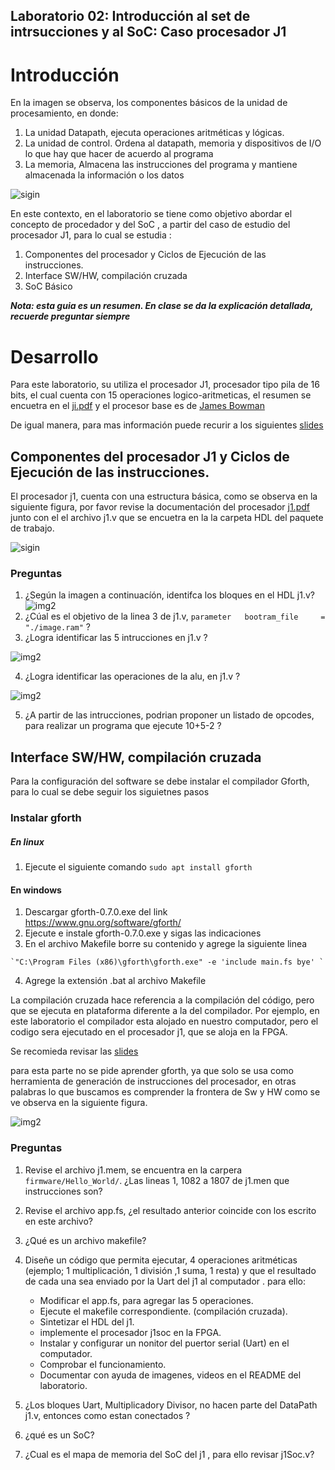 ## Laboratorio 02: Introducción al set de intrsucciones  y al SoC: Caso procesador J1 
# Introducción

En la imagen se observa, los componentes básicos de la unidad de procesamiento, en donde:

1. La unidad Datapath, ejecuta operaciones aritméticas y lógicas.
2. La unidad de control. Ordena al datapath, memoria y dispositivos de I/O lo que hay que hacer de acuerdo al programa
3. La memoria, Almacena las instrucciones del programa y mantiene almacenada la información o los datos


![sigin](https://github.com/unal-edigital2/2022-2/blob/master/labs/figs/0_2.png)

En este contexto, en el laboratorio se tiene como objetivo abordar el concepto de procedador y del SoC , a partir  del caso de estudio del procesador J1, para lo cual se estudia :

1. Componentes del procesador y Ciclos de Ejecución de las instrucciones.
2. Interface SW/HW, compilación cruzada 
3. SoC Básico

***Nota: esta guia es un resumen. En clase se da la explicación detallada, recuerde  preguntar siempre***

# Desarrollo

Para este laboratorio, su utiliza el procesador J1, procesador tipo pila de 16 bits, el cual cuenta con 15 operaciones logico-aritmeticas, el resumen se encuetra  en el [ji.pdf](https://www.excamera.com/files/j1.pdf) y el procesor base es de [James Bowman](https://github.com/jamesbowman/j1)

De igual manera, para mas información puede recurir a los siguientes [slides](https://github.com/unal-edigital2/2021-2/tree/master/slides/week02)

## Componentes del procesador J1 y Ciclos de Ejecución de las instrucciones.

El procesador j1, cuenta con una estructura básica, como se observa en la siguiente figura, por favor  revise la documentación del procesador [j1.pdf](https://github.com/unal-edigital2/2022-2/blob/master/labs/figs/j1.pdf) junto con el el archivo j1.v que se encuetra en la la carpeta HDL del paquete de trabajo.

![sigin](https://github.com/unal-edigital2/2022-2/blob/master/labs/figs/j1.png)
 
### Preguntas

1. ¿Según la imagen a continuacíón, identifca los bloques en el HDL j1.v?
![img2](https://github.com/unal-edigital2/2022-2/blob/master/labs/figs/j1_10.jpg)
2. ¿Cúal es el objetivo de la linea 3 de j1.v, `parameter   bootram_file     = "./image.ram"`  ?
3. ¿Logra identificar las 5 intrucciones en j1.v ?

![img2](https://github.com/unal-edigital2/2022-2/blob/master/labs/figs/j1_3.png)

4. ¿Logra identificar las operaciones de la alu, en j1.v ?

![img2](https://github.com/unal-edigital2/2022-2/blob/master/labs/figs/j1_4.png)

5. ¿A partir de las intrucciones, podrian  proponer  un listado de opcodes, para  realizar  un programa que  ejecute 10+5-2 ?


## Interface SW/HW, compilación cruzada

Para la configuración del software se debe instalar el compilador Gforth, para lo cual se debe seguir los siguietnes pasos  

### Instalar gforth

##### En linux
  1. Ejecute el siguiente comando 
      `sudo apt install gforth`

#### En windows

  1. Descargar gforth-0.7.0.exe del link https://www.gnu.org/software/gforth/
  2. Ejecute e instale gforth-0.7.0.exe y sigas las indicaciones 
  3. En el archivo Makefile borre su contenido y   agrege la siguiente linea
  
    `"C:\Program Files (x86)\gforth\gforth.exe" -e 'include main.fs bye' `

  4. Agrege la extensión .bat al archivo Makefile

La compilación cruzada hace referencia a la compilación del código, pero  que se ejecuta en plataforma diferente a la del compilador. Por ejemplo, en este laboratorio el compilador esta alojado en nuestro computador, pero el codigo sera ejecutado en el procesador j1, que se aloja en la FPGA.

Se recomieda revisar las [slides](https://github.com/unal-edigital2/2022-2/blob/master/slides/week8_digital2.pdf)

para esta parte no se pide  aprender gforth, ya que solo se usa como herramienta de generación de instrucciones del procesador, en otras palabras lo que buscamos es comprender la frontera de Sw y HW como se ve observa en la siguiente figura.

![img2](https://github.com/unal-edigital2/2022-2/blob/master/labs/figs/0_3.png)

### Preguntas

1. Revise el archivo j1.mem, se encuentra en la carpera `firmware/Hello_World/`. ¿Las lineas 1, 1082 a 1807  de j1.men que instrucciones son?
2. Revise el archivo app.fs, ¿el resultado anterior  coincide con los escrito en este archivo?
3. ¿Qué es un archivo makefile?
4. Diseñe un código que permita ejecutar, 4 operaciones aritméticas (ejemplo; 1 multiplicación, 1 división ,1 suma, 1 resta)  y que el resultado de cada una sea  enviado por la Uart del j1 al computador . para ello:

     * Modificar el app.fs, para agregar las 5 operaciones.
     * Ejecute el makefile correspondiente. (compilación cruzada).
     * Sintetizar el HDL del j1.
     * implemente el procesador j1soc en la FPGA.
     * Instalar y configurar un nonitor del puertor serial (Uart) en el computador.
     * Comprobar el funcionamiento.
     * Documentar con ayuda de imagenes, videos en el README del laboratorio.
     
5. ¿Los bloques Uart, Multiplicadory Divisor,  no hacen parte del DataPath j1.v, entonces como estan conectados ?
6. ¿qué es un SoC?
7. ¿Cual es el mapa de memoria del SoC del j1 , para ello revisar j1Soc.v?



